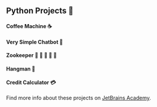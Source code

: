 ## Python Projects :snake:
#### Coffee Machine :coffee:
#### Very Simple Chatbot :robot:
#### Zookeeper :gorilla: :lion: :tiger: :elephant: :bear: 
#### Hangman :bust_in_silhouette:	
#### Credit Calculator :credit_card:

Find more info about these projects on [JetBrains Academy](https://www.jetbrains.com/academy/).
